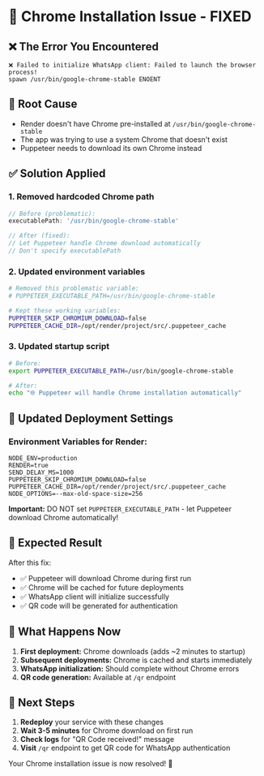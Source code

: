 # 🔧 Chrome Installation Issue - FIXED

## ❌ The Error You Encountered

```
❌ Failed to initialize WhatsApp client: Failed to launch the browser process! 
spawn /usr/bin/google-chrome-stable ENOENT
```

## 🎯 Root Cause

- Render doesn't have Chrome pre-installed at `/usr/bin/google-chrome-stable`
- The app was trying to use a system Chrome that doesn't exist
- Puppeteer needs to download its own Chrome instead

## ✅ Solution Applied

### 1. **Removed hardcoded Chrome path**
```javascript
// Before (problematic):
executablePath: '/usr/bin/google-chrome-stable'

// After (fixed):
// Let Puppeteer handle Chrome download automatically
// Don't specify executablePath
```

### 2. **Updated environment variables**
```bash
# Removed this problematic variable:
# PUPPETEER_EXECUTABLE_PATH=/usr/bin/google-chrome-stable

# Kept these working variables:
PUPPETEER_SKIP_CHROMIUM_DOWNLOAD=false
PUPPETEER_CACHE_DIR=/opt/render/project/src/.puppeteer_cache
```

### 3. **Updated startup script**
```bash
# Before:
export PUPPETEER_EXECUTABLE_PATH=/usr/bin/google-chrome-stable

# After:
echo "🌐 Puppeteer will handle Chrome installation automatically"
```

## 🚀 Updated Deployment Settings

### Environment Variables for Render:
```
NODE_ENV=production
RENDER=true
SEND_DELAY_MS=1000
PUPPETEER_SKIP_CHROMIUM_DOWNLOAD=false
PUPPETEER_CACHE_DIR=/opt/render/project/src/.puppeteer_cache
NODE_OPTIONS=--max-old-space-size=256
```

**Important:** DO NOT set `PUPPETEER_EXECUTABLE_PATH` - let Puppeteer download Chrome automatically!

## 🎉 Expected Result

After this fix:
- ✅ Puppeteer will download Chrome during first run
- ✅ Chrome will be cached for future deployments
- ✅ WhatsApp client will initialize successfully
- ✅ QR code will be generated for authentication

## 📝 What Happens Now

1. **First deployment:** Chrome downloads (adds ~2 minutes to startup)
2. **Subsequent deployments:** Chrome is cached and starts immediately
3. **WhatsApp initialization:** Should complete without Chrome errors
4. **QR code generation:** Available at `/qr` endpoint

## 🔄 Next Steps

1. **Redeploy** your service with these changes
2. **Wait 3-5 minutes** for Chrome download on first run
3. **Check logs** for "QR Code received!" message
4. **Visit** `/qr` endpoint to get QR code for WhatsApp authentication

Your Chrome installation issue is now resolved! 🎯
